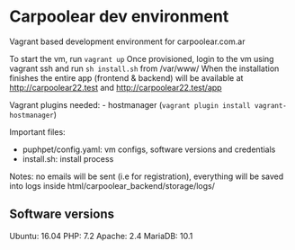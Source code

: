 
# Carpoolear dev environment
Vagrant based development environment for carpoolear.com.ar

To start the vm, run `vagrant up`
Once provisioned, login to the vm using vagrant ssh and run `sh install.sh` from /var/www/
When the installation finishes the entire app (frontend & backend) will be available at http://carpoolear22.test and http://carpoolear22.test/app

Vagrant plugins needed: - hostmanager (`vagrant plugin install vagrant-hostmanager`)

Important files:
- puphpet/config.yaml: vm configs, software versions and credentials
- install.sh: install process

Notes: no emails will be sent (i.e for registration), everything will be saved into logs inside html/carpoolear_backend/storage/logs/

## Software versions
Ubuntu: 16.04
PHP: 7.2
Apache: 2.4
MariaDB: 10.1
